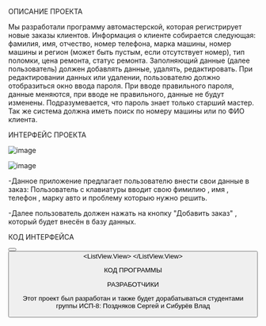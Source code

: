 ОПИСАНИЕ ПРОЕКТА

Мы разработали программу автомастерской, которая регистрирует новые заказы клиентов. Информация о клиенте собирается следующая: фамилия, имя, отчество, номер телефона, марка машины, номер машины и регион (может быть пустым, если отсутствует номер), тип поломки, цена ремонта, статус ремонта.
Заполняющий данные (далее пользователь) должен добавлять данные, удалять, редактировать. 
При редактировании данных или удалении, пользователю должно отобразиться окно ввода пароля. При вводе правильного пароля, данные меняются, при вводе не правильного, данные не будут изменены. Подразумевается, что пароль знает только старший мастер.
Так же система должна иметь поиск по номеру машины или по ФИО клиента.

ИНТЕРФЕЙС ПРОЕКТА



![image](https://github.com/sergey675/WpfApp3/assets/161806606/738fa516-c565-4963-a1dd-f18219c8ad33)


![image](https://github.com/sergey675/WpfApp3/assets/161806606/ce058102-9238-4346-b2ee-7a83b36db106)


-Данное приложение предлагает пользователю внести свои данные в заказ: Пользователь с клавиатуры вводит свою фимилию , имя , телефон , марку авто и проблему которыю нужно решить.

-Далее пользователь должен нажать на кнопку "Добавить заказ" , который будет внесён в базу данных.

КОД ИНТЕРФЕЙСА



<Window x:Class="CarServiceApp.MainWindow"
        xmlns="http://schemas.microsoft.com/winfx/2006/xaml/presentation"
        xmlns:x="http://schemas.microsoft.com/winfx/2006/xaml"
        Title="Car Service App" Height="350" Width="525">
    <Grid>
        <TextBox x:Name="txtLastName" HorizontalAlignment="Left" Height="23" Margin="10,10,0,0" TextWrapping="Wrap" VerticalAlignment="Top" Width="120"/>
        <TextBox x:Name="txtFirstName" HorizontalAlignment="Left" Height="23" Margin="10,40,0,0" TextWrapping="Wrap" VerticalAlignment="Top" Width="120"/>
        <TextBox x:Name="txtPhoneNumber" HorizontalAlignment="Left" Height="23" Margin="10,70,0,0" TextWrapping="Wrap" VerticalAlignment="Top" Width="120"/>
        <Button x:Name="btnAddOrder" Content="Добавить заказ" HorizontalAlignment="Left" Margin="10,100,0,0" VerticalAlignment="Top" Width="120" Click="AddOrder_Click"/>
        <Button x:Name="btnShowBuyers" Content="Показать клиентов" HorizontalAlignment="Left" Margin="10,130,0,0" VerticalAlignment="Top" Width="120" Click="ShowBuyers"/>
        <ListView x:Name="buyersListView" HorizontalAlignment="Left" Height="100" Margin="10,160,0,0" VerticalAlignment="Top" Width="500">
            <ListView.View>
                <GridView>
                    <GridViewColumn Header="ID" DisplayMemberBinding="{Binding Id}" Width="50"/>
                    <GridViewColumn Header="Фамилия" DisplayMemberBinding="{Binding LastName}" Width="150"/>
                    <GridViewColumn Header="Имя" DisplayMemberBinding="{Binding FirstName}" Width="150"/>
                    <GridViewColumn Header="Телефон" DisplayMemberBinding="{Binding PhoneNumber}" Width="150"/>
                </GridView>
            </ListView.View>
        </ListView>
    </Grid>
</Window>








КОД ПРОГРАММЫ




 



РАЗРАБОТЧИКИ

Этот проект был разработан и также будет дорабатываться студентами группы ИСП-8: Поздняков Сергей и Сибурёв Влад







